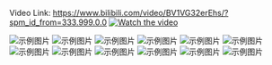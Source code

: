 Video Link:
https://www.bilibili.com/video/BV1VG32erEhs/?spm_id_from=333.999.0.0
[![Watch the video](https://figes.com.tr/wp-content/uploads/2021/01/Robots-Square.jpg)](https://www.bilibili.com/video/BV1VG32erEhs/?spm_id_from=333.999.0.0)



![示例图片](Report/MEAM_520_Final_Project_页面_01.png)
![示例图片](Report/MEAM_520_Final_Project_页面_02.png)
![示例图片](Report/MEAM_520_Final_Project_页面_03.png)
![示例图片](Report/MEAM_520_Final_Project_页面_04.png)
![示例图片](Report/MEAM_520_Final_Project_页面_05.png)
![示例图片](Report/MEAM_520_Final_Project_页面_06.png)
![示例图片](Report/MEAM_520_Final_Project_页面_07.png)
![示例图片](Report/MEAM_520_Final_Project_页面_08.png)
![示例图片](Report/MEAM_520_Final_Project_页面_09.png)
![示例图片](Report/MEAM_520_Final_Project_页面_10.png)
![示例图片](Report/MEAM_520_Final_Project_页面_11.png)
![示例图片](Report/MEAM_520_Final_Project_页面_12.png)
